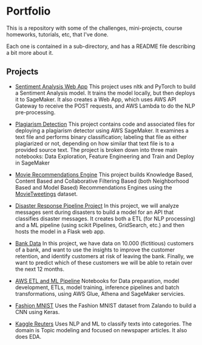 # Portfolio

This is a repository with some of the challenges, mini-projects, course
homeworks, tutorials, etc, that I've done.

Each one is contained in a sub-directory, and has a README file describing a bit
more about it.

## Projects

* [Sentiment Analysis Web App](https://github.com/maxi-marufo/portfolio/tree/master/Sentiment_Analysis_Web_App)
  This project uses nltk and PyTorch to build a Sentiment Analysis model.
  It trains the model locally, but then deploys it to SageMaker. It also
  creates a Web App, which uses AWS API Gateway to receive the POST
  requests, and AWS Lambda to do the NLP pre-processing.

* [Plagiarism Detection](https://github.com/maxi-marufo/portfolio/tree/master/Plagiarism_Detection)
  This project contains code and associated files for deploying a
  plagiarism detector using AWS SageMaker. It examines a text file and
  performs binary classification; labeling that file as either
  plagiarized or not, depending on how similar that text file is to a
  provided source text. The project is broken down into three main
  notebooks: Data Exploration, Feature Engineering and Train and Deploy
  in SageMaker

* [Movie Recommendations Engine](https://github.com/maxi-marufo/portfolio/blob/master/Movie_Recommendations_Engine)
  This project builds Knowledge Based, Content Based and Collaborative
  Filtering Based (both Neighborhood Based and Model Based)
  Recommendations Engines using the [MovieTweetings](http://crowdrec2013.noahlab.com.hk/papers/crowdrec2013_Dooms.pdf) dataset.

* [Disaster Response Pipeline Project](https://github.com/maxi-marufo/portfolio/tree/master/Disaster_Response_Pipeline_Project)
  In this project, we will analyze messages sent during disasters to
  build a model for an API that classifies disaster messages. It creates
  both a ETL (for NLP processing) and a ML pipeline (using scikit
  Pipelines, GridSearch, etc.) and then hosts the model in a Flask web
  app.

* [Bank Data](https://github.com/maxi-marufo/portfolio/tree/master/Bank_Data)
  In this project, we have data on 10.000 (fictitious) customers of a bank,
  and want to use the insights to improve the customer retention, and
  identify customers at risk of leaving the bank. Finally, we want to
  predict which of these customers we will be able to retain over the
  next 12 months.

* [AWS ETL and ML Pipeline](https://github.com/maxi-marufo/portfolio/tree/master/AWS_DS_ML_Pipeline)
  Notebooks for Data preparation, model development, ETLs, model training,
  inference pipelines and batch transformations, using AWS Glue, Athena
  and SageMaker servicies.

* [Fashion MNIST](https://github.com/maxi-marufo/portfolio/blob/master/Fashion_MNIST/notebook.ipynb)
  Uses the Fashion MNIST dataset from Zalando to build a CNN using Keras.

* [Kaggle Reuters](https://github.com/maxi-marufo/portfolio/blob/master/Kaggle_Reuters/Kaggle_Reuters_Challenge.ipynb)
  Uses NLP and ML to classify texts into categories. The domain is Topic
  modeling and focused on newspaper articles. It also does EDA.